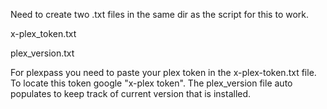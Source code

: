Need to create two .txt files in the same dir as the script for this to work.

x-plex_token.txt

plex_version.txt


For plexpass you need to paste your plex token in the x-plex-token.txt file. To locate this token google "x-plex token". The plex_version file auto populates to keep track of current version that is installed.

